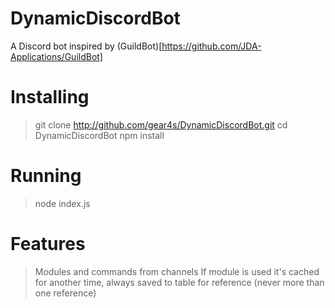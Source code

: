 # DynamicDiscordBot
A Discord bot inspired by (GuildBot)[https://github.com/JDA-Applications/GuildBot]

# Installing
> git clone http://github.com/gear4s/DynamicDiscordBot.git
> cd DynamicDiscordBot
> npm install

# Running
> node index.js

# Features
> Modules and commands from channels
> If module is used it's cached for another time, always saved to table for reference (never more than one reference)
